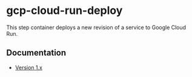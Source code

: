 # gcp-cloud-run-deploy

This step container deploys a new revision of a service to Google Cloud Run.

## Documentation

* [Version 1.x](docs/v1.md)
